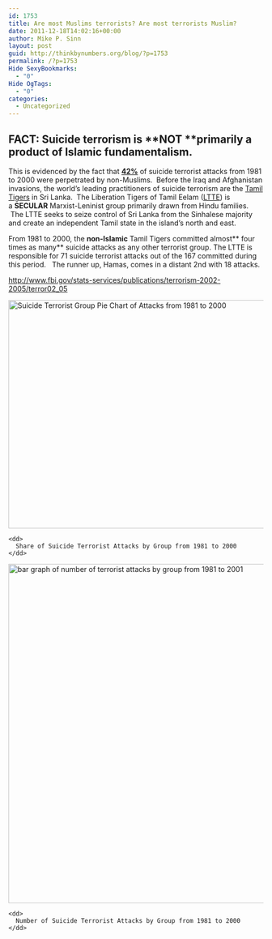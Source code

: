 ```yaml
---
id: 1753
title: Are most Muslims terrorists? Are most terrorists Muslim?
date: 2011-12-18T14:02:16+00:00
author: Mike P. Sinn
layout: post
guid: http://thinkbynumbers.org/blog/?p=1753
permalink: /?p=1753
Hide SexyBookmarks:
  - "0"
Hide OgTags:
  - "0"
categories:
  - Uncategorized
---
```

## FACT: Suicide terrorism is **NOT **primarily a product of Islamic fundamentalism.

This is evidenced by the fact that **[42%](https://docs.google.com/spreadsheet/ccc?key=0AteZ14sZB7x_dGc5akM1WjVmaEIzeVJBSHBUQ0hrVlE)** of suicide terrorist attacks from 1981 to 2000 were perpetrated by non-Muslims.  Before the Iraq and Afghanistan invasions, the world’s leading practitioners of suicide terrorism are the [Tamil Tigers](http://www.time.com/time/world/article/0,8599,1869501,00.html) in Sri Lanka.  The Liberation Tigers of Tamil Eelam ([LTTE](http://www.adl.org/terrorism/symbols/liberation_tigers_te2.asp)) is a **SECULAR** Marxist-Leninist group primarily drawn from Hindu families.  The LTTE seeks to seize control of Sri Lanka from the Sinhalese majority and create an independent Tamil state in the island’s north and east.

From 1981 to 2000, the **non-Islamic** Tamil Tigers committed almost** four times as many** suicide attacks as any other terrorist group. The LTTE is responsible for 71 suicide terrorist attacks out of the 167 committed during this period.   The runner up, Hamas, comes in a distant 2nd with 18 attacks.

<http://www.fbi.gov/stats-services/publications/terrorism-2002-2005/terror02_05>

<div>
  <dl id="attachment_1736">
    <dt>
      <a href="http://thinkbynumbers.org/wp-content/uploads/2011/12/Terrorist-Group-Pie-Chart-1981-2000.jpg"><img title="Suicide Terrorist Group Pie Chart of Attacks from 1981 to 2000" src="http://thinkbynumbers.org/wp-content/uploads/2011/12/Terrorist-Group-Pie-Chart-1981-2000.jpg" alt="Suicide Terrorist Group Pie Chart of Attacks from 1981 to 2000" width="541" height="451" /></a>
    </dt>
    
    <dd>
      Share of Suicide Terrorist Attacks by Group from 1981 to 2000
    </dd>
  </dl>
</div>

<div>
  <dl>
    <dt>
      <a href="http://thinkbynumbers.org/wp-content/uploads/2011/12/number-of-terrorist-attacks-by-group-1981-20012.jpg"><img title="bar graph of number of terrorist attacks by group from 1981 to 2001" src="http://thinkbynumbers.org/wp-content/uploads/2011/12/number-of-terrorist-attacks-by-group-1981-20012.jpg" alt="bar graph of number of terrorist attacks by group from 1981 to 2001" width="616" height="670" /></a>
    </dt>
    
    <dd>
      Number of Suicide Terrorist Attacks by Group from 1981 to 2000
    </dd>
  </dl>
  
  <div>
  </div>
</div>